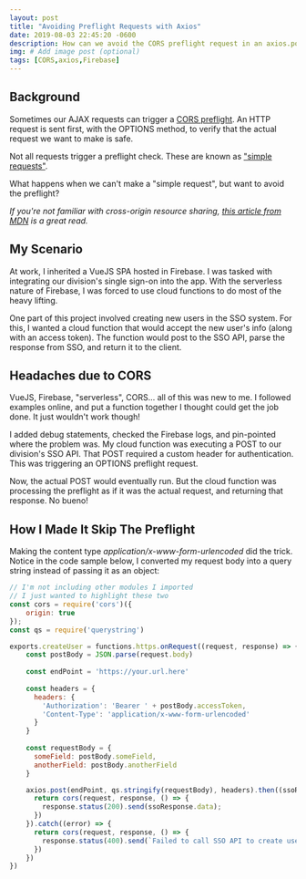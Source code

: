 ```yaml
---
layout: post
title: "Avoiding Preflight Requests with Axios"
date: 2019-08-03 22:45:20 -0600
description: How can we avoid the CORS preflight request in an axios.post()?
img: # Add image post (optional)
tags: [CORS,axios,Firebase]
---
```


## Background
Sometimes our AJAX requests can trigger a [CORS preflight](https://developer.mozilla.org/en-US/docs/Web/HTTP/CORS#Preflighted_requests). An HTTP request is sent first, with the OPTIONS method, to verify that the actual request we want to make is safe. 

Not all requests trigger a preflight check. These are known as ["simple requests"](https://developer.mozilla.org/en-US/docs/Web/HTTP/CORS#Simple_requests).

What happens when we can't make a "simple request", but want to avoid the preflight?

_If you're not familiar with cross-origin resource sharing, [this article from MDN](https://developer.mozilla.org/en-US/docs/Web/HTTP/CORS) is a great read._

## My Scenario
At work, I inherited a VueJS SPA hosted in Firebase. I was tasked with integrating our division's single sign-on into the app. With the serverless nature of Firebase, I was forced to use cloud functions to do most of the heavy lifting.

One part of this project involved creating new users in the SSO system. For this, I wanted a cloud function that would accept the new user's info (along with an access token). The function would post to the SSO API, parse the response from SSO, and return it to the client.

## Headaches due to CORS
VueJS, Firebase, "serverless", CORS... all of this was new to me. I followed examples online, and put a function together I thought could get the job done. It just wouldn't work though!

I added debug statements, checked the Firebase logs, and pin-pointed where the problem was. My cloud function was executing a POST to our division's SSO API. That POST required a custom header for authentication. This was triggering an OPTIONS preflight request.

Now, the actual POST would eventually run. But the cloud function was processing the preflight as if it was the actual request, and returning that response. No bueno!

## How I Made It Skip The Preflight
Making the content type *application/x-www-form-urlencoded* did the trick. Notice in the code sample below, I converted my request body into a query string instead of passing it as an object:

```js
// I'm not including other modules I imported
// I just wanted to highlight these two
const cors = require('cors')({
    origin: true
});
const qs = require('querystring')

exports.createUser = functions.https.onRequest((request, response) => {
    const postBody = JSON.parse(request.body)
    
    const endPoint = 'https://your.url.here'
    
    const headers = {
      headers: {
        'Authorization': 'Bearer ' + postBody.accessToken,
        'Content-Type': 'application/x-www-form-urlencoded'
      }
    }
    
    const requestBody = {
      someField: postBody.someField,
      anotherField: postBody.anotherField
    }

    axios.post(endPoint, qs.stringify(requestBody), headers).then((ssoResponse) => {
      return cors(request, response, () => {
        response.status(200).send(ssoResponse.data);
      })
    }).catch((error) => {
      return cors(request, response, () => {
        response.status(400).send(`Failed to call SSO API to create user: ${error}`);
      })
    })
})
```
